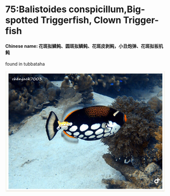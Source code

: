 # 75:Balistoides conspicillum,Big-spotted Triggerfish, Clown Trigger-fish

#### Chinese name: 花斑拟鳞鲀、圆斑拟鳞鲀、花斑皮剥鲀，小丑炮弹、花斑拟板机鲀

found in tubbataha 

![](../.gitbook/assets/balistoides-conspicillum.jpg)

